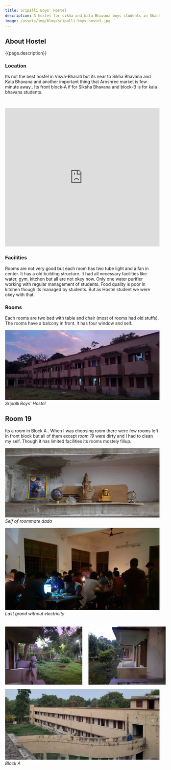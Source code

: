 ```yaml
---
title: Sripalli Boys' Hostel
description: A hostel for sikha and kala Bhavana boys students in Shantiniketan Visva Bharati University
image: /assets/img/blog/sripalli-boys-hostel.jpg
---
```


## About Hostel

{{page.description}}

### Location
Its not the best hostel in Visva-Bharati but its near to Sikha Bhavana and Kala Bhavana and another important thing that Aroshree market is few minute away.. Its front block-A if for Siksha Bhavana and block-B is for kala bhavana students.

<iframe src="https://www.google.com/maps/embed?pb=!1m14!1m8!1m3!1d14615.297434449187!2d87.6796238!3d23.6822384!3m2!1i1024!2i768!4f13.1!3m3!1m2!1s0x39f9dcc246314d17%3A0x8b8d0e29dd9e301a!2sSripalli%20Boys%20Hostel%20(Nanda%20Sadan)%2C%20Visva-Bharati!5e0!3m2!1sen!2sin!4v1704380635557!5m2!1sen!2sin" width="100%" height="450" style="margin-top:30px;border:0;background-color:rgba(255, 0, 0, 0.15);" allowfullscreen="" loading="lazy" referrerpolicy="no-referrer-when-downgrade"></iframe>

### Facilities
 Rooms are not very good but each room has two tube light and a fan in center. It has a old building structure. It had all necessary facilities like water, gym, kitchen but all are not okey now.  Only one water purifier working  with regular management of students. Food quality is poor in kitchen though its managed by students. But as Hostel student we were okey with that.

### Rooms
Each rooms are two bed with table and chair (most of rooms had old stuffs). The rooms have a balcony in front. It has four window and self. 

![Sripalli Boys' Hostel](/assets/img/blog/sripalli-boys-hostel.jpg)
*Sripalli Boys' Hostel*

## Room 19

Its a room in Block A .
When I was choosing room there were few rooms left in front block but all of them except *room 19* were dirty and I had to clean my self. Though it has limited facilities its rooms mostely fillup.

![hindu gods in hostel](/assets/img/blog/sripalli-boys-hostel-god.jpg)
*Self of roommate dada*



![grand nandan hostel](/assets/img/blog/sripalli-boys-hostel-canteen-grand.jpg)
*Last grand without electricity*


<div style="display: flex;justify-content:space-around;gap: 20px;padding: 20px 0 0 0;">
    <img src="/assets/img/blog/sripalli-boys-hostel-balcony-left.jpg" alt="art on walls" style="width: 50%; height: auto;">
    <img src="/assets/img/blog/sripalli-boys-hostel-balcony-right.jpg" alt="art on walls" style="width: 50%; height: auto;">
</div>



![sripalli-boys-hostel](/assets/img/blog/sripalli-boys-hostel-balcony-from-cilling.jpg)
*Block A*